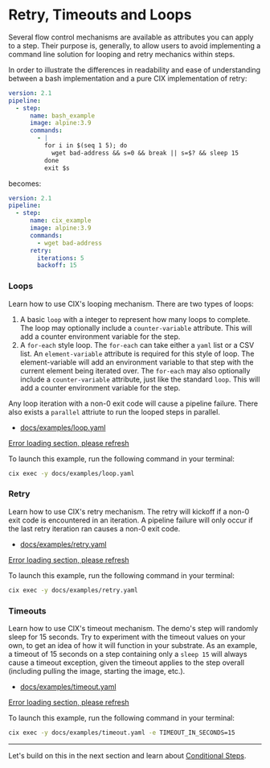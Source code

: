 # Retry, Timeouts and Loops

Several flow control mechanisms are available as attributes you can apply to a step. Their purpose is, generally, to allow users to avoid implementing a command line solution for looping and retry mechanics within steps.

In order to illustrate the differences in readability and ease of understanding between a bash implementation and a pure CIX implementation of retry:

```yaml
version: 2.1
pipeline:
  - step:
      name: bash_example
      image: alpine:3.9
      commands:
        - |
          for i in $(seq 1 5); do
            wget bad-address && s=0 && break || s=$? && sleep 15
          done
          exit $s
```

becomes:

```yaml
version: 2.1
pipeline:
  - step:
      name: cix_example
      image: alpine:3.9
      commands:
        - wget bad-address
      retry:
        iterations: 5
        backoff: 15
```

### Loops
Learn how to use CIX's looping mechanism. There are two types of loops:
1. A basic `loop` with a integer to represent how many loops to complete. The loop may optionally include a `counter-variable` attribute. This will add a counter environment variable for the step. 
2. A `for-each` style loop. The `for-each` can take either a `yaml` list or a CSV list. An `element-variable` attribute is required for this style of loop. The element-variable will add an environment variable to that step with the current element being iterated over. The `for-each` may also optionally include a `counter-variable` attribute, just like the standard `loop`. This will add a counter environment variable for the step.

Any loop iteration with a non-0 exit code will cause a pipeline failure. There also exists a `parallel` attriute to run the looped steps in parallel.


* [docs/examples/loop.yaml](https://github.com/salesforce/cix/blob/master/docs/examples/loop.yaml) 

[Error loading section, please refresh](../examples/loop.yaml ':include :type=code')

To launch this example, run the following command in your terminal:

```bash
cix exec -y docs/examples/loop.yaml
```

### Retry
Learn how to use CIX's retry mechanism. The retry will kickoff if a non-0 exit code is encountered in an iteration.
A pipeline failure will only occur if the last retry iteration ran causes a non-0 exit code.

* [docs/examples/retry.yaml](https://github.com/salesforce/cix/blob/master/docs/examples/retry.yaml) 

[Error loading section, please refresh](../examples/retry.yaml ':include :type=code')

To launch this example, run the following command in your terminal:

```bash
cix exec -y docs/examples/retry.yaml
```

### Timeouts
Learn how to use CIX's timeout mechanism. The demo's step will randomly sleep for 15 seconds. Try to experiment with the
timeout values on your own, to get an idea of how it will function in your substrate. As an example, a timeout of 15 seconds on a step containing only a `sleep 15` will always cause a timeout exception,
given the timeout applies to the step overall (including pulling the image, starting the image, etc.).

* [docs/examples/timeout.yaml](https://github.com/salesforce/cix/blob/master/docs/examples/timeout.yaml) 

[Error loading section, please refresh](../examples/timeout.yaml ':include :type=code')

To launch this example, run the following command in your terminal:

```bash
cix exec -y docs/examples/timeout.yaml -e TIMEOUT_IN_SECONDS=15
```

---

Let's build on this in the next section and learn about [Conditional Steps](/tutorials/conditionals.md).

